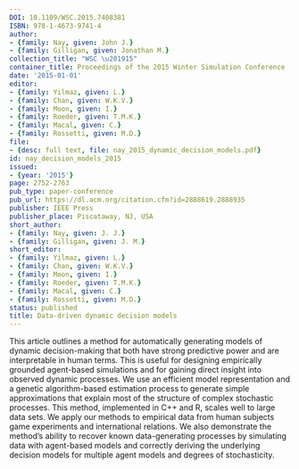 ```yaml
---
DOI: 10.1109/WSC.2015.7408381
ISBN: 978-1-4673-9741-4
author:
- {family: Nay, given: John J.}
- {family: Gilligan, given: Jonathan M.}
collection_title: "WSC \u201915"
container_title: Proceedings of the 2015 Winter Simulation Conference
date: '2015-01-01'
editor:
- {family: Yilmaz, given: L.}
- {family: Chan, given: W.K.V.}
- {family: Moon, given: I.}
- {family: Roeder, given: T.M.K.}
- {family: Macal, given: C.}
- {family: Rossetti, given: M.D.}
file:
- {desc: full text, file: nay_2015_dynamic_decision_models.pdf}
id: nay_decision_models_2015
issued:
- {year: '2015'}
page: 2752-2763
pub_type: paper-conference
pub_url: https://dl.acm.org/citation.cfm?id=2888619.2888935
publisher: IEEE Press
publisher_place: Piscataway, NJ, USA
short_author:
- {family: Nay, given: J. J.}
- {family: Gilligan, given: J. M.}
short_editor:
- {family: Yilmaz, given: L.}
- {family: Chan, given: W.K.V.}
- {family: Moon, given: I.}
- {family: Roeder, given: T.M.K.}
- {family: Macal, given: C.}
- {family: Rossetti, given: M.D.}
status: published
title: Data-driven dynamic decision models
---
```

This article outlines a method for automatically generating models of dynamic decision-making that both have strong predictive power and are interpretable in human terms. This is useful for designing empirically grounded agent-based simulations and for gaining direct insight into observed dynamic processes. We use an efficient model representation and a genetic algorithm-based estimation process to generate simple approximations that explain most of the structure of complex stochastic processes. This method, implemented in C++ and R, scales well to large data sets. We apply our methods to empirical data from human subjects game experiments and international relations. We also demonstrate the method&#8217;s ability to recover known data-generating processes by simulating data with agent-based models and correctly deriving the underlying decision models for multiple agent models and degrees of stochasticity.
